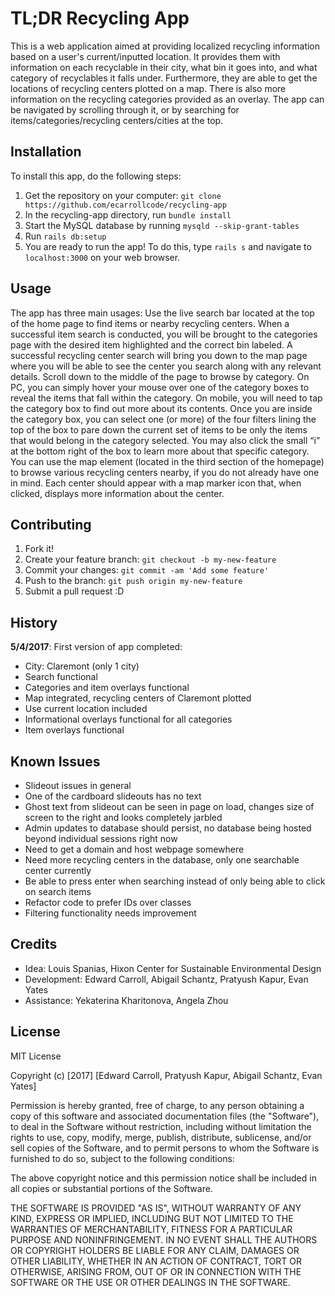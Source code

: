 # TL;DR Recycling App

This is a web application aimed at providing localized recycling information based on a user's current/inputted location. It provides them with information on each recyclable in their city, what bin it goes into, and what category of recyclables it falls under. Furthermore, they are able to get the locations of recycling centers plotted on a map. There is also more information on the recycling categories provided as an overlay. The app can be navigated by scrolling through it, or by searching for items/categories/recycling centers/cities at the top.

## Installation

To install this app, do the following steps:
1. Get the repository on your computer: `git clone https://github.com/ecarrollcode/recycling-app`
2. In the recycling-app directory, run `bundle install`
3. Start the MySQL database by running `mysqld --skip-grant-tables`
4. Run `rails db:setup`
5. You are ready to run the app! To do this, type `rails s` and navigate to `localhost:3000` on your web browser. 

## Usage

The app has three main usages:
Use the live search bar located at the top of the home page to find items or nearby recycling centers. When a successful item search is conducted, you will be brought to the categories page with the desired item highlighted and the correct bin labeled. A successful recycling center search will bring you down to the map page where you will be able to see the center you search along with any relevant details.
Scroll down to the middle of the page to browse by category. On PC, you can simply hover your mouse over one of the category boxes to reveal the items that fall within the category. On mobile, you will need to tap the category box to find out more about its contents. Once you are inside the category box, you can select one (or more) of the four filters lining the top of the box to pare down the current set of items to be only the items that would belong in the category selected. You may also click the small “i” at the bottom right of the box to learn more about that specific category.
You can use the map element (located in the third section of the homepage) to browse various recycling centers nearby, if you do not already have one in mind. Each center should appear with a map marker icon that, when clicked, displays more information about the center.

## Contributing

1. Fork it!
2. Create your feature branch: `git checkout -b my-new-feature`
3. Commit your changes: `git commit -am 'Add some feature'`
4. Push to the branch: `git push origin my-new-feature`
5. Submit a pull request :D

## History

**5/4/2017**: First version of app completed:
* City: Claremont (only 1 city)
* Search functional
* Categories and item overlays functional
* Map integrated, recycling centers of Claremont plotted
* Use current location included
* Informational overlays functional for all categories
* Item overlays functional

## Known Issues

* Slideout issues in general
* One of the cardboard slideouts has no text
* Ghost text from slideout can be seen in page on load, changes size of screen to the right and looks completely jarbled
* Admin updates to database should persist, no database being hosted beyond individual sessions right now
* Need to get a domain and host webpage somewhere
* Need more recycling centers in the database, only one searchable center currently
* Be able to press enter when searching instead of only being able to click on search items
* Refactor code to prefer IDs over classes
* Filtering functionality needs improvement

## Credits

* Idea: Louis Spanias, Hixon Center for Sustainable Environmental Design
* Development: Edward Carroll, Abigail Schantz, Pratyush Kapur, Evan Yates
* Assistance: Yekaterina Kharitonova, Angela Zhou

## License

MIT License

Copyright (c) [2017] [Edward Carroll, Pratyush Kapur, Abigail Schantz, Evan Yates]

Permission is hereby granted, free of charge, to any person obtaining a copy
of this software and associated documentation files (the "Software"), to deal
in the Software without restriction, including without limitation the rights
to use, copy, modify, merge, publish, distribute, sublicense, and/or sell
copies of the Software, and to permit persons to whom the Software is
furnished to do so, subject to the following conditions:

The above copyright notice and this permission notice shall be included in all
copies or substantial portions of the Software.

THE SOFTWARE IS PROVIDED "AS IS", WITHOUT WARRANTY OF ANY KIND, EXPRESS OR
IMPLIED, INCLUDING BUT NOT LIMITED TO THE WARRANTIES OF MERCHANTABILITY,
FITNESS FOR A PARTICULAR PURPOSE AND NONINFRINGEMENT. IN NO EVENT SHALL THE
AUTHORS OR COPYRIGHT HOLDERS BE LIABLE FOR ANY CLAIM, DAMAGES OR OTHER
LIABILITY, WHETHER IN AN ACTION OF CONTRACT, TORT OR OTHERWISE, ARISING FROM,
OUT OF OR IN CONNECTION WITH THE SOFTWARE OR THE USE OR OTHER DEALINGS IN THE
SOFTWARE.

